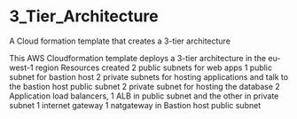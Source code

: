 # 3_Tier_Architecture
A Cloud formation template that creates a 3-tier architecture

This AWS Cloudformation template deploys a 3-tier architecture in the eu-west-1 region
  Resources created
  2 public subnets for web apps
  1 public subnet for bastion host
  2 private subnets for hosting applications and talk to the bastion host public subnet
  2 private subnet for hosting the database
  2 Application load balancers, 1 ALB in public subnet and the other in private subnet
  1 internet gateway
  1 natgateway in Bastion host public subnet
